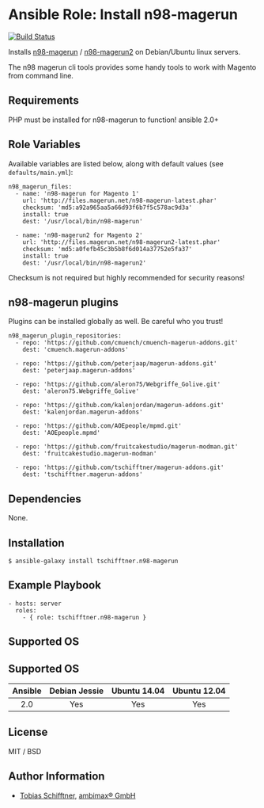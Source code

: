 # Ansible Role: Install n98-magerun

[![Build Status](https://travis-ci.org/tschifftner/ansible-role-n98-magerun.svg)](https://travis-ci.org/tschifftner/ansible-role-n98-magerun)

Installs [n98-magerun](https://github.com/netz98/n98-magerun) / [n98-magerun2](https://github.com/netz98/n98-magerun2) on Debian/Ubuntu linux servers.

The n98 magerun cli tools provides some handy tools to work with Magento from command line.

## Requirements

PHP must be installed for n98-magerun to function!
ansible 2.0+

## Role Variables

Available variables are listed below, along with default values (see `defaults/main.yml`):

```
n98_magerun_files:
  - name: 'n98-magerun for Magento 1'
    url: 'http://files.magerun.net/n98-magerun-latest.phar'
    checksum: 'md5:a92a965aa5a66d93f6b7f5c578ac9d3a'
    install: true
    dest: '/usr/local/bin/n98-magerun'

  - name: 'n98-magerun2 for Magento 2'
    url: 'http://files.magerun.net/n98-magerun2-latest.phar'
    checksum: 'md5:a0fefb45c3b5b8f6d014a37752e5fa37'
    install: true
    dest: '/usr/local/bin/n98-magerun2'
```

Checksum is not required but highly recommended for security reasons! 

## n98-magerun plugins

Plugins can be installed globally as well. Be careful who you trust!

```
n98_magerun_plugin_repositories:
  - repo: 'https://github.com/cmuench/cmuench-magerun-addons.git'
    dest: 'cmuench.magerun-addons'

  - repo: 'https://github.com/peterjaap/magerun-addons.git'
    dest: 'peterjaap.magerun-addons'

  - repo: 'https://github.com/aleron75/Webgriffe_Golive.git'
    dest: 'aleron75.Webgriffe_Golive'

  - repo: 'https://github.com/kalenjordan/magerun-addons.git'
    dest: 'kalenjordan.magerun-addons'

  - repo: 'https://github.com/AOEpeople/mpmd.git'
    dest: 'AOEpeople.mpmd'

  - repo: 'https://github.com/fruitcakestudio/magerun-modman.git'
    dest: 'fruitcakestudio.magerun-modman'

  - repo: 'https://github.com/tschifftner/magerun-addons.git'
    dest: 'tschifftner.magerun-addons'
```

## Dependencies

None.

## Installation

```
$ ansible-galaxy install tschifftner.n98-magerun
```

## Example Playbook

    - hosts: server
      roles:
        - { role: tschifftner.n98-magerun }

## Supported OS
## Supported OS
Ansible          | Debian Jessie    | Ubuntu 14.04    | Ubuntu 12.04
:--------------: | :--------------: | :-------------: | :-------------: 
2.0              | Yes              | Yes             | Yes


## License

MIT / BSD

## Author Information

 - [Tobias Schifftner](https://twitter.com/tschifftner), [ambimax® GmbH](https://www.ambimax.de)